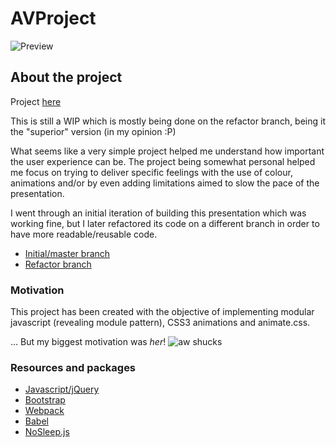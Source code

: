 # AVProject

![Preview](https://res.cloudinary.com/forgoroe/image/upload/v1490267536/previews/avproject_preview.png)

## About the project

Project [here](https://avoltereading.surge.sh)

This is still a WIP which is mostly being done on the refactor branch, being it the "superior" version (in my opinion :P)

What seems like a very simple project helped me understand how important the user experience can be. The project being somewhat personal helped me focus on trying to deliver specific feelings with the use of colour, animations and/or by even adding limitations aimed to slow the pace of the presentation.

I went through an initial iteration of building this presentation which was working fine, but I later refactored its code on a different branch in order to have more readable/reusable code.

- [Initial/master branch](https://github.com/forgoroe/AVProject/tree/master)
- [Refactor branch](https://github.com/forgoroe/AVProject/tree/refactor)

 

### Motivation

This project has been created with the objective of implementing modular javascript (revealing module pattern), CSS3 animations and animate.css.

... But my biggest motivation was *her*! ![aw shucks](http://res.cloudinary.com/forgoroe/image/upload/c_scale,w_106/v1490269236/e9c40ab4433308638e74cd4f16244548_fileoh-stop-it-you-wrapped-aww-shucks-memes_400-400_ozaroq.jpg)

### Resources and packages

- [Javascript/jQuery](https://jquery.com/)
- [Bootstrap](http://getbootstrap.com/)
- [Webpack](https://webpack.github.io/)
- [Babel](https://babeljs.io/)
- [NoSleep.js](https://github.com/BHSPitMonkey/NoSleep.js)



